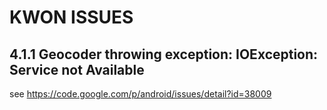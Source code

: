 KWON ISSUES
===========

## 4.1.1 Geocoder throwing exception: IOException: Service not Available

see https://code.google.com/p/android/issues/detail?id=38009
